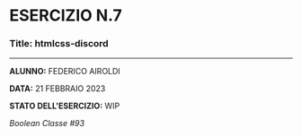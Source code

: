 # ESERCIZIO N.7

### Title: htmlcss-discord
--- 

**ALUNNO:** FEDERICO AIROLDI

**DATA:** 21 FEBBRAIO 2023

**STATO DELL'ESERCIZIO:** WIP

_Boolean Classe #93_